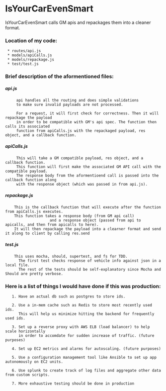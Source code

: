 # IsYourCarEvenSmart

IsYourCarEvenSmart calls GM apis and repackages them into a cleaner format.


### Location of my code: 
     * routes/api.js
     * models/apiCalls.js
     * models/repackage.js
     * test/test.js

### Brief description of the aformentioned files:

##### api.js  
         
         api handles all the routing and does simple validations  
         to make sure invalid payloads are not processed.
         
         For a request, it will first check for correctness. Then it will repackage the payload
         in order to be compatible with GM's api spec. The function then calls its associated
         function from apiCalls.js with the repackaged payload, res object, and a callback function.
         
##### apiCalls.js  
         
         This will take a GM compatible payload, res object, and a callback function.
         This function will first make the associated GM API call with the compatible payload.
         The response body from the aformentioend call is passed into the callback function along
         with the response object (which was passed in from api.js).

##### repackage.js  
		
		This is the callback function that will execute after the function from apiCalls.js executes.
		This function takes a response body (from GM api call) 
                        and a response object (passed from api to apicalls, and then from apicalls to here).
    	It will then repackage the payload into a clearner format and send it along to client by calling res.send


##### test.js  
		
		This uses mocha, should, supertest, and fs for TDD.
          The first test checks response of vehicle info against json in a local file.
          The rest of the tests should be self-explanatory since Mocha and Should are pretty verbose.



### Here is a list of things I would have done if this was production:
       
       1. Have an actual db such as postgres to store ids. 
       
       2. Use a in-mem cache such as Redis to store most recently used ids.
          This will help us minimize hitting the backend for frequently used ids.
       
       3. Set up a reverse proxy with AWS ELB (load balancer) to help scale horizontally
          in order to accomdate for sudden increase of traffic. (future purposes)
       
       4. Set up EC2 metrics and alarms for autoscaling. (future purposes)
       
       5. Use a configuration management tool like Ansible to set up app autonomously on EC2 units.
       
       6. Use splunk to create track of log files and aggregate other data from custom scripts.
       
       7. More exhaustive testing should be done in production
